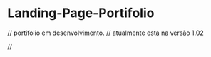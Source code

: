 # Landing-Page-Portifolio
// portifolio em desenvolvimento.
// atualmente esta na versão 1.02

//  
